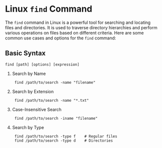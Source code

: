 # Linux `find` Command

The `find` command in Linux is a powerful tool for searching and locating files and directories. It is used to traverse directory hierarchies and perform various operations on files based on different criteria. Here are some common use cases and options for the `find` command:

## Basic Syntax

    find [path] [options] [expression]

1. Search by Name

        find /path/to/search -name "filename"

2. Search by Extension

        find /path/to/search -name "*.txt"

3. Case-Insensitive Search

        find /path/to/search -iname "filename"

4. Search by Type

        find /path/to/search -type f    # Regular files
        find /path/to/search -type d    # Directories


